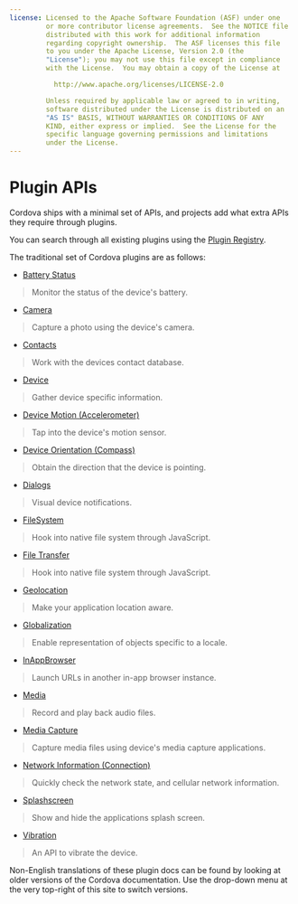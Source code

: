 ```yaml
---
license: Licensed to the Apache Software Foundation (ASF) under one
         or more contributor license agreements.  See the NOTICE file
         distributed with this work for additional information
         regarding copyright ownership.  The ASF licenses this file
         to you under the Apache License, Version 2.0 (the
         "License"); you may not use this file except in compliance
         with the License.  You may obtain a copy of the License at

           http://www.apache.org/licenses/LICENSE-2.0

         Unless required by applicable law or agreed to in writing,
         software distributed under the License is distributed on an
         "AS IS" BASIS, WITHOUT WARRANTIES OR CONDITIONS OF ANY
         KIND, either express or implied.  See the License for the
         specific language governing permissions and limitations
         under the License.
---
```


# Plugin APIs

Cordova ships with a minimal set of APIs, and projects add what extra APIs they require through plugins.

You can search through all existing plugins using the [Plugin Registry](http://plugins.cordova.io/).

The traditional set of Cordova plugins are as follows:

- [Battery Status](https://github.com/apache/cordova-plugin-battery-status/blob/dev/doc/index.md)
> Monitor the status of the device's battery.

- [Camera](https://github.com/apache/cordova-plugin-camera/blob/dev/doc/index.md)
> Capture a photo using the device's camera.

- [Contacts](https://github.com/apache/cordova-plugin-contacts/blob/dev/doc/index.md)
> Work with the devices contact database.

- [Device](https://github.com/apache/cordova-plugin-device/blob/dev/doc/index.md)
> Gather device specific information.

- [Device Motion (Accelerometer)](https://github.com/apache/cordova-plugin-device-motion/blob/dev/doc/index.md)
> Tap into the device's motion sensor.

- [Device Orientation (Compass)](https://github.com/apache/cordova-plugin-device-orientation/blob/dev/doc/index.md)
> Obtain the direction that the device is pointing.

- [Dialogs](https://github.com/apache/cordova-plugin-dialogs/blob/dev/doc/index.md)
> Visual device notifications.

- [FileSystem](https://github.com/apache/cordova-plugin-file/blob/dev/doc/index.md)
> Hook into native file system through JavaScript.

- [File Transfer](https://github.com/apache/cordova-plugin-file-transfer/blob/dev/doc/index.md)
> Hook into native file system through JavaScript.

- [Geolocation](https://github.com/apache/cordova-plugin-geolocation/blob/dev/doc/index.md)
> Make your application location aware.

- [Globalization](https://github.com/apache/cordova-plugin-globalization/blob/dev/doc/index.md)
> Enable representation of objects specific to a locale.

- [InAppBrowser](https://github.com/apache/cordova-plugin-inappbrowser/blob/dev/doc/index.md)
> Launch URLs in another in-app browser instance.

- [Media](https://github.com/apache/cordova-plugin-media/blob/dev/doc/index.md)
> Record and play back audio files.

- [Media Capture](https://github.com/apache/cordova-plugin-media-capture/blob/dev/doc/index.md)
> Capture media files using device's media capture applications.

- [Network Information (Connection)](https://github.com/apache/cordova-plugin-network-information/blob/dev/doc/index.md)
> Quickly check the network state, and cellular network information.

- [Splashscreen](https://github.com/apache/cordova-plugin-splashscreen/blob/dev/doc/index.md)
> Show and hide the applications splash screen.

- [Vibration](https://github.com/apache/cordova-plugin-vibration/blob/dev/doc/index.md)
> An API to vibrate the device.

Non-English translations of these plugin docs can be found by looking at older versions of the Cordova documentation. Use the drop-down menu at the very top-right of this site to switch versions.

